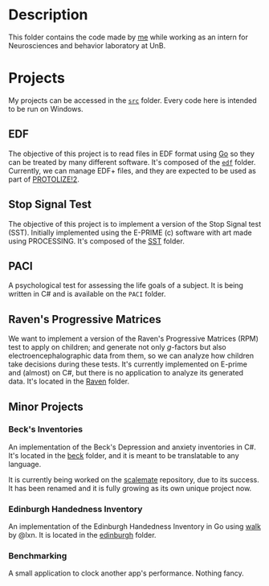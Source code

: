 # Description

This folder contains the code made by [me](https://github.com/ishiikurisu) while working as an intern for Neurosciences and behavior laboratory at UnB.

# Projects

My projects can be accessed in the [`src`](https://github.com/ishiikurisu/EEG/tree/master/src) folder. Every code here is intended to be run on Windows.

EDF
---

The objective of this project is to read files in EDF format using [Go](https://golang.org) so they can be treated by many different software. It's composed of the [`edf`](https://github.com/ishiikurisu/EEG/tree/master/src/EDF) folder. Currently, we can manage EDF+ files, and they are expected to be used as part of [PROTOLIZE!2](https://github.com/ishiikurisu/P2).

Stop Signal Test
----------------

The objective of this project is to implement a version of the Stop Signal test (SST). Initially implemented using the E-PRIME (c) software with art made using PROCESSING. It's composed of the [SST](https://github.com/ishiikurisu/EEG/tree/master/src/SST) folder.

PACI
----

A psychological test for assessing the life goals of a subject. It is being written in C# and is available on the `PACI` folder.

Raven's Progressive Matrices
----------------------------

We want to implement a version of the Raven's Progressive Matrices (RPM) test to apply on children; and generate not only _g_-factors but also electroencephalographic data from them, so we can analyze how children take decisions during these tests. It's currently implemented on E-prime and (almost) on C#, but there is no application to analyze its generated data. It's located in the [Raven](https://github.com/ishiikurisu/EEG/tree/master/src/raven) folder.

Minor Projects
--------------
### Beck's Inventories ###

An implementation of the Beck's Depression and anxiety inventories in C#. It's located in the [beck](https://github.com/ishiikurisu/EEG/tree/master/src/beck) folder, and it is meant to be translatable to any language.

It is currently being worked on the [scalemate](https://github.com/ishiikurisu/Scalemate) repository, due to its success. It has been renamed and it is fully growing as its own unique project now.

### Edinburgh Handedness Inventory ###

An implementation of the Edinburgh Handedness Inventory in Go using [walk](https://github.com/lxn/walk) by @lxn. It is located in the [edinburgh](https://github.com/ishiikurisu/EEG/tree/master/src/edinburgh) folder.

### Benchmarking ###

A small application to clock another app's performance. Nothing fancy.